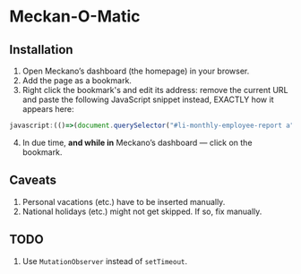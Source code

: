 # Meckan-O-Matic

## Installation

1. Open Meckano’s dashboard (the homepage) in your browser.
2. Add the page as a bookmark.
3. Right click the bookmark's and edit its address: remove the current URL and paste the following JavaScript snippet instead, EXACTLY how it appears here:

```js
javascript:(()=>(document.querySelector("#li-monthly-employee-report a").click(),setTimeout(()=>{document.querySelector(".export.free-reporting").click(),setTimeout(()=>{["checkIn","checkOut"].forEach(a=>document.querySelectorAll(`tr:not([class*=holiday]) input.${a}`).forEach(b=>b.value="checkIn"===a?"09:00":"18:00"))},1e3)},1e3)))()
```

4. In due time, **and while in** Meckano’s dashboard — click on the bookmark.

## Caveats

1. Personal vacations (etc.) have to be inserted manually.
2. National holidays (etc.) might not get skipped. If so, fix manually.

## TODO

1. Use `MutationObserver` instead of `setTimeout`.

